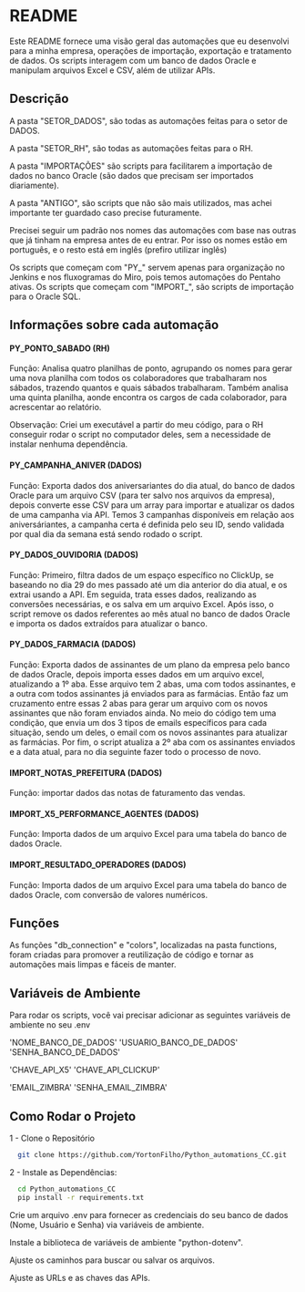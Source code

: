 
# README

Este README fornece uma visão geral das automações que eu desenvolvi para a minha empresa, operações de importação, exportação e tratamento de dados. Os scripts interagem com um banco de dados Oracle e manipulam arquivos Excel e CSV, além de utilizar APIs.

## Descrição

A pasta "SETOR_DADOS", são todas as automações feitas para o setor de DADOS. 

A pasta "SETOR_RH", são todas as automações feitas para o RH.

A pasta "IMPORTAÇÕES" são scripts para facilitarem a importação de dados no banco Oracle (são dados que precisam ser importados diariamente).

A pasta "ANTIGO", são scripts que não são mais utilizados, mas achei importante ter guardado caso precise futuramente.

Precisei seguir um padrão nos nomes das automações com base nas outras que já tinham na empresa antes de eu entrar. Por isso os nomes estão em português, e o resto está em inglês (prefiro utilizar inglês)

Os scripts que começam com "PY_" servem apenas para organização no Jenkins e nos fluxogramas do Miro, pois temos automações do Pentaho ativas. Os scripts que começam com "IMPORT_", são scripts de importação para o Oracle SQL.

## Informações sobre cada automação

#### PY_PONTO_SABADO (RH)

Função: Analisa quatro planilhas de ponto, agrupando os nomes para gerar uma nova planilha com todos os colaboradores que trabalharam nos sábados, trazendo quantos e quais sábados trabalharam. Também analisa uma quinta planilha, aonde encontra os cargos de cada colaborador, para acrescentar ao relatório.

Observação: Criei um executável a partir do meu código, para o RH conseguir rodar o script no computador deles, sem a necessidade de instalar nenhuma dependência.

#### PY_CAMPANHA_ANIVER (DADOS)

Função: Exporta dados dos aniversariantes do dia atual, do banco de dados Oracle para um arquivo CSV (para ter salvo nos arquivos da empresa), depois converte esse CSV para um array para importar e atualizar os dados de uma campanha via API. Temos 3 campanhas disponíveis em relação aos aniversáriantes, a campanha certa é definida pelo seu ID, sendo validada por qual dia da semana está sendo rodado o script.

#### PY_DADOS_OUVIDORIA (DADOS)

Função: Primeiro, filtra dados de um espaço específico no ClickUp, se baseando no dia 29 do mes passado até um dia anterior do dia atual, e os extrai usando a API. Em seguida, trata esses dados, realizando as conversões necessárias, e os salva em um arquivo Excel. Após isso, o script remove os dados referentes ao mês atual no banco de dados Oracle e importa os dados extraídos para atualizar o banco. 

#### PY_DADOS_FARMACIA (DADOS)

Função: Exporta dados de assinantes de um plano da empresa pelo banco de dados Oracle, depois importa esses dados em um arquivo excel, atualizando a 1º aba. Esse arquivo tem 2 abas, uma com todos assinantes, e a outra com todos assinantes já enviados para as farmácias. Então faz um cruzamento entre essas 2 abas para gerar um arquivo com os novos assinantes que não foram enviados ainda. No meio do código tem uma condição, que envia um dos 3 tipos de emails específicos para cada situação, sendo um deles, o email com os novos assinantes para atualizar as farmácias. Por fim, o script atualiza a 2º aba com os assinantes enviados e a data atual, para no dia seguinte fazer todo o processo de novo.

#### IMPORT_NOTAS_PREFEITURA (DADOS)

Função: importar dados das notas de faturamento das vendas.

#### IMPORT_X5_PERFORMANCE_AGENTES (DADOS)

Função: Importa dados de um arquivo Excel para uma tabela do banco de dados Oracle. 

#### IMPORT_RESULTADO_OPERADORES (DADOS)

Função: Importa dados de um arquivo Excel para uma tabela do banco de dados Oracle, com conversão de valores numéricos. 

## Funções

As funções "db_connection" e "colors", localizadas na pasta functions, foram criadas para promover a reutilização de código e tornar as automações mais limpas e fáceis de manter.

## Variáveis de Ambiente

Para rodar os scripts, você vai precisar adicionar as seguintes variáveis de ambiente no seu .env

'NOME_BANCO_DE_DADOS'
'USUARIO_BANCO_DE_DADOS'
'SENHA_BANCO_DE_DADOS'

'CHAVE_API_X5'
'CHAVE_API_CLICKUP'

'EMAIL_ZIMBRA'
'SENHA_EMAIL_ZIMBRA'

## Como Rodar o Projeto

1 - Clone o Repositório

```bash
  git clone https://github.com/YortonFilho/Python_automations_CC.git
```
    
2 - Instale as Dependências:

```bash
  cd Python_automations_CC
  pip install -r requirements.txt
```
Crie um arquivo .env para fornecer as credenciais do seu banco de dados (Nome, Usuário e Senha) via variáveis de ambiente. 

Instale a biblioteca de variáveis de ambiente "python-dotenv".

Ajuste os caminhos para buscar ou salvar os arquivos.

Ajuste as URLs e as chaves das APIs.
